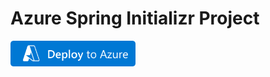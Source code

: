 # Azure Spring Initializr Project

<a href="https://yonghui-deploy-dev-azure.azuremicroservices.io/deploy?url=https://github.com/hui1110/deploydemo&branch=dev" data-linktype="external">
    <img src="https://raw.githubusercontent.com/Azure/azure-quickstart-templates/master/1-CONTRIBUTION-GUIDE/images/deploytoazure.svg?sanitize=true" alt="Deploy to Azure" width="200px" data-linktype="relative-path">
</a>
